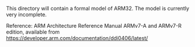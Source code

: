This directory will contain a formal model of ARM32.  The model is currently very incomplete.

Reference: ARM Architecture Reference Manual ARMv7-A and ARMv7-R edition,
available from https://developer.arm.com/documentation/ddi0406/latest/
